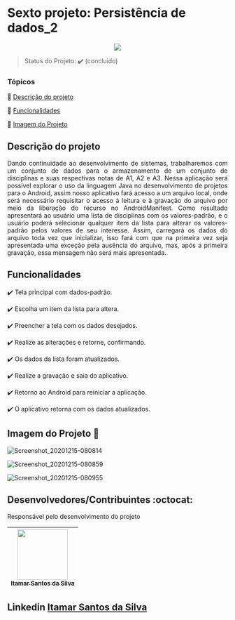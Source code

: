 <h1>Sexto projeto: Persistência de dados_2</h1> 

<p align="center">
  <img src="https://img.shields.io/static/v1?label=Java&message=java&color=yellow&style=for-the-badge&logo=Java"/>
</p>

> Status do Projeto: :heavy_check_mark: (concluido)

### Tópicos 

:small_blue_diamond: [Descrição do projeto](#descrição-do-projeto)

:small_blue_diamond: [Funcionalidades](#funcionalidades)

:small_blue_diamond: [Imagem do Projeto](#imagem-do-projeto)

## Descrição do projeto 

<p align="justify">
  Dando continuidade ao desenvolvimento de sistemas, trabalharemos com um conjunto de dados para o armazenamento de um conjunto de disciplinas e suas respectivas notas de A1, A2 e A3. Nessa aplicação será possível explorar o uso da linguagem Java no desenvolvimento de projetos para o Android, assim nosso aplicativo fará acesso a um arquivo local, onde será necessário requisitar o acesso à leitura e à gravação do arquivo por meio da liberação do recurso no AndroidManifest. Como resultado apresentará ao usuário uma lista de disciplinas com os valores-padrão, e o usuário poderá selecionar qualquer item da lista para alterar os valores-padrão pelos valores de seu interesse. Assim, carregará os dados do arquivo toda vez que inicializar, isso fará com que na primeira vez seja apresentada uma exceção pela ausência do arquivo, mas, após a primeira gravação, essa mensagem não será mais apresentada.
</p>

## Funcionalidades

:heavy_check_mark: Tela principal com dados-padrão.

:heavy_check_mark: Escolha um item da lista para altera.

:heavy_check_mark: Preencher a tela com os dados desejados.

:heavy_check_mark: Realize as alterações e retorne, confirmando.

:heavy_check_mark: Os dados da lista foram atualizados.

:heavy_check_mark: Realize a gravação e saia do aplicativo.

:heavy_check_mark: Retorno ao Android para reiniciar a aplicação.

:heavy_check_mark: O aplicativo retorna com os dados atualizados.

## Imagem do Projeto :dash:

![Screenshot_20201215-080814](https://user-images.githubusercontent.com/54650669/102209928-45bb4880-3eb0-11eb-9a16-915fd60fe585.png)

![Screenshot_20201215-080859](https://user-images.githubusercontent.com/54650669/102210019-6a172500-3eb0-11eb-8a5f-564d8b128997.png)

![Screenshot_20201215-080955](https://user-images.githubusercontent.com/54650669/102210078-7c915e80-3eb0-11eb-8712-96e3785490f5.png)


## Desenvolvedores/Contribuintes :octocat:

Responsável pelo desenvolvimento do projeto

| [<img src="https://avatars0.githubusercontent.com/u/54650669?s=460&u=256c0c28b9d5560d21d734ceedb09439a7521cc2&v=4" width=115><br><sub>Itamar Santos da Silva</sub>](https://github.com/itamar1986) |
| :---: |

## Linkedin <a href="https://www.linkedin.com/in/itamar-santos-da-silva-463b0a176" target="_blank"> Itamar Santos da Silva</a>


